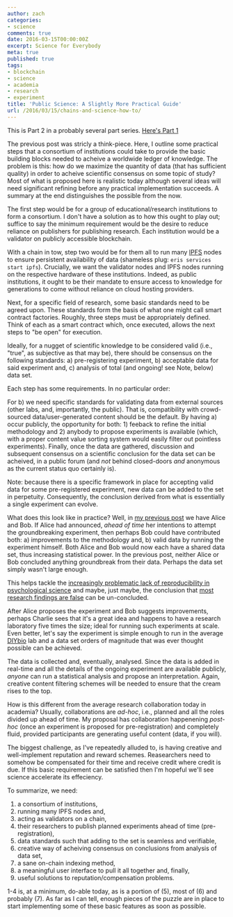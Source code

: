 ```yaml
---
author: zach
categories:
- science
comments: true
date: 2016-03-15T00:00:00Z
excerpt: Science for Everybody
meta: true
published: true
tags:
- blockchain
- science
- academia
- research
- experiment
title: 'Public Science: A Slightly More Practical Guide'
url: /2016/03/15/chains-and-science-how-to/
---
```


This is Part 2 in a probably several part series. [Here's Part 1](https://monax.io/blog/2016/03/14/blockchains-and-science/)

The previous post was stricly a think-piece. Here, I outline some practical steps that a consortium of institutions could take to provide the basic building blocks needed to acheive a worldwide ledger of knowledge. The problem is this: how do we maximize the quantity of data (that has sufficient quality) in order to acheive scientific consensus on some topic of study? Most of what is proposed here is realistic today although several ideas will need significant refining before any practical implementation succeeds. A summary at the end distinguishes the possible from the now.

The first step would be for a group of educational/research institutions to form a consortium. I don't have a solution as to how this ought to play out; suffice to say the minimum requirement would be the desire to reduce reliance on publishers for publishing research. Each institution would be a validator on publicly accessible blockchain.

With a chain in tow, step two would be for them all to run many [IPFS](https://ipfs.io) nodes to ensure persistent availability of data (shameless plug: `eris services start ipfs`). Crucially, we want the validator nodes and IPFS nodes running on the respective hardware of these institutions. Indeed, as public institutions, it ought to be their mandate to ensure access to knowledge for generations to come without reliance on cloud hosting providers. 

Next, for a specific field of research, some basic standards need to be agreed upon. These standards form the basis of what one might call smart contract factories. Roughly, three steps must be appropriately defined. Think of each as a smart contract which, once executed, allows the next steps to "be open" for execution.

Ideally, for a nugget of scientific knowledge to be considered valid (i.e., "true", as subjective as that may be), there should be consensus on the following standards: 
a) pre-registering experiment, 
b) acceptable data for said experiment and, 
c) analysis of total (and ongoing! see Note, below) data set.

Each step has some requirements. In no particular order:

For b) we need specific standards for validating data from external sources (other labs, and, importantly, the public). That is, compatibility with crowd-sourced data/user-generated content should be the default. By having a) occur publicly, the opportunity for both: 1) feeback to refine the initial methodology and 2) anybody to propose experiments is available (which, with a proper content value sorting system would easily filter out pointless experiments). Finally, once the data are gathered, discussion and subsequent consensus on a scientific conclusion for the data set can be acheived, in a public forum (and *not* behind closed-doors *and* anonymous as the current status quo certainly is). 

Note: because there is a specific framework in place for accepting valid data for some pre-registered experiment, new data can be added to the set in perpetuity. Consequently, the conclusion derived from what is essentially a single experiment can evolve.

What does this look like in practice? Well, in [my previous post](https://monax.io/blog/2016/03/14/blockchains-and-science/) we have Alice and Bob. If Alice had announced, *ahead of time* her intentions to attempt the groundbreaking experiment, then perhaps Bob could have contributed both: a) improvements to the methodology and, b) valid data by running the experiment himself. Both Alice and Bob would now each have a shared data set, thus increasing statistical power. In the previous post, neither Alice or Bob concluded anything groundbreak from their data. Perhaps the data set simply wasn't large enough. 

This helps tackle the [increasingly problematic lack of reproducibility in psychological science](http://www.ncbi.nlm.nih.gov/pmc/articles/PMC4550299/) and maybe, just maybe, the conclusion that [most research findings are false](http://journals.plos.org/plosmedicine/article?id=10.1371/journal.pmed.0020124) can be un-concluded.

After Alice proposes the experiment and Bob suggests improvements, perhaps Charlie sees that it's a great idea and happens to have a research laboratory five times the size; ideal for running such experiments at scale. Even better, let's say the experiment is simple enough to run in the average [DIYbio](https://en.wikipedia.org/wiki/Do-it-yourself_biology) lab and a data set orders of magnitude that was ever thought possible can be achieved. 

The data is collected and, eventually, analysed. Since the data is added in real-time and all the details of the ongoing experiment are available publicly, *anyone* can run a statistical analysis and propose an interpretation. Again, creative content filtering schemes will be needed to ensure that the cream rises to the top. 

How is this different from the average research collaboration today in academia? Usually, collaborations are *ad-hoc*, i.e., planned and all the roles divided up ahead of time. My proposal has collaboration happenening *post-hoc* (once an experiment is proposed for pre-registration) and completely fluid, provided participants are generating useful content (data, if you will).

The biggest challenge, as I've repeatedly alluded to, is having creative and well-implement reputation and reward schemes. Reasearchers need to somehow be compensated for their time and receive credit where credit is due. If this basic requirement can be satisfied then I'm hopeful we'll see science accelerate its effeciency.

To summarize, we need:

1) a consortium of institutions,
2) running many IPFS nodes and,
3) acting as validators on a chain,
4) their researchers to publish planned experiments ahead of time (pre-registration),
5) data standards such that adding to the set is seamless and verifiable,
6) creative way of acheiving consensus on conclusions from analysis of data set,
6) a sane on-chain indexing method,
7) a meaningful user interface to pull it all together and, finally,
8) useful solutions to reputation/compensation problems.

1-4 is, at a minimum, do-able today, as is a portion of (5), most of (6) and probably (7). As far as I can tell, enough pieces of the puzzle are in place to start implementing some of these basic features as soon as possible.
